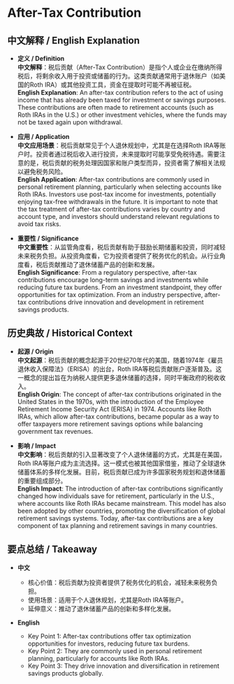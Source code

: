 # After-Tax Contribution

## 中文解释 / English Explanation

* **定义 / Definition**  
  **中文解释**：税后贡献（After-Tax Contribution）是指个人或企业在缴纳所得税后，将剩余收入用于投资或储蓄的行为。这类贡献通常用于退休账户（如美国的Roth IRA）或其他投资工具，资金在提取时可能不再被征税。  
  **English Explanation**: An after-tax contribution refers to the act of using income that has already been taxed for investment or savings purposes. These contributions are often made to retirement accounts (such as Roth IRAs in the U.S.) or other investment vehicles, where the funds may not be taxed again upon withdrawal.

* **应用 / Application**  
  **中文应用场景**：税后贡献常见于个人退休规划中，尤其是在选择Roth IRA等账户时。投资者通过税后收入进行投资，未来提取时可能享受免税待遇。需要注意的是，税后贡献的税务处理因国家和账户类型而异，投资者需了解相关法规以避免税务风险。  
  **English Application**: After-tax contributions are commonly used in personal retirement planning, particularly when selecting accounts like Roth IRAs. Investors use post-tax income for investments, potentially enjoying tax-free withdrawals in the future. It is important to note that the tax treatment of after-tax contributions varies by country and account type, and investors should understand relevant regulations to avoid tax risks.

* **重要性 / Significance**  
  **中文重要性**：从监管角度看，税后贡献有助于鼓励长期储蓄和投资，同时减轻未来税务负担。从投资角度看，它为投资者提供了税务优化的机会。从行业角度看，税后贡献推动了退休储蓄产品的创新和发展。  
  **English Significance**: From a regulatory perspective, after-tax contributions encourage long-term savings and investments while reducing future tax burdens. From an investment standpoint, they offer opportunities for tax optimization. From an industry perspective, after-tax contributions drive innovation and development in retirement savings products.

## 历史典故 / Historical Context

* **起源 / Origin**  
  **中文起源**：税后贡献的概念起源于20世纪70年代的美国，随着1974年《雇员退休收入保障法》（ERISA）的出台，Roth IRA等税后贡献账户逐渐普及。这一概念的提出旨在为纳税人提供更多退休储蓄的选择，同时平衡政府的税收收入。  
  **English Origin**: The concept of after-tax contributions originated in the United States in the 1970s, with the introduction of the Employee Retirement Income Security Act (ERISA) in 1974. Accounts like Roth IRAs, which allow after-tax contributions, became popular as a way to offer taxpayers more retirement savings options while balancing government tax revenues.

* **影响 / Impact**  
  **中文影响**：税后贡献的引入显著改变了个人退休储蓄的方式，尤其是在美国，Roth IRA等账户成为主流选择。这一模式也被其他国家借鉴，推动了全球退休储蓄体系的多样化发展。目前，税后贡献已成为许多国家税务规划和退休储蓄的重要组成部分。  
  **English Impact**: The introduction of after-tax contributions significantly changed how individuals save for retirement, particularly in the U.S., where accounts like Roth IRAs became mainstream. This model has also been adopted by other countries, promoting the diversification of global retirement savings systems. Today, after-tax contributions are a key component of tax planning and retirement savings in many countries.

## 要点总结 / Takeaway

* **中文**  
  - 核心价值：税后贡献为投资者提供了税务优化的机会，减轻未来税务负担。  
  - 使用场景：适用于个人退休规划，尤其是Roth IRA等账户。  
  - 延伸意义：推动了退休储蓄产品的创新和多样化发展。

* **English**  
  - Key Point 1: After-tax contributions offer tax optimization opportunities for investors, reducing future tax burdens.  
  - Key Point 2: They are commonly used in personal retirement planning, particularly for accounts like Roth IRAs.  
  - Key Point 3: They drive innovation and diversification in retirement savings products globally.
